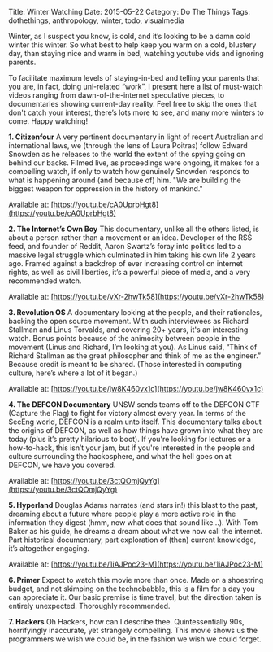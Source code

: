 Title: Winter Watching
Date: 2015-05-22
Category: Do The Things
Tags: dothethings, anthropology, winter, todo, visualmedia

Winter, as I suspect you know, is cold, and it’s looking to be a damn cold winter this winter. So what best to help keep you warm on a cold, blustery day, than staying nice and warm in bed, watching youtube vids and ignoring parents.

To facilitate maximum levels of staying-in-bed and telling your parents that you are, in fact, doing uni-related “work”, I present here a list of must-watch videos ranging from dawn-of-the-internet speculative pieces, to documentaries showing current-day reality. Feel free to skip the ones that don't catch your interest, there’s lots more to see, and many more winters to come. Happy watching!

**1. Citizenfour**
A very pertinent documentary in light of recent Australian and international laws, we (through the lens of Laura Poitras) follow Edward Snowden as he releases to the world the extent of the spying going on behind our backs. Filmed live, as proceedings were ongoing, it makes for a compelling watch, if only to watch how genuinely Snowden responds to what is happening around (and because of) him.  "We are building the biggest weapon for oppression in the history of mankind."

Available at: [https://youtu.be/cA0UprbHgt8](https://youtu.be/cA0UprbHgt8) 

**2. The Internet’s Own Boy**
This documentary, unlike all the others listed, is about a person rather than a movement or an idea. Developer of the RSS feed, and founder of Reddit, Aaron Swartz’s foray into politics led to a massive legal struggle which culminated in him taking his own life 2 years ago. Framed against a backdrop of ever increasing control on internet rights, as well as civil liberties, it’s a powerful piece of media, and a very recommended watch.

Available at: [https://youtu.be/vXr-2hwTk58](https://youtu.be/vXr-2hwTk58)

**3. Revolution OS**
A documentary looking at the people, and their rationales, backing the open source movement. With such interviewees as Richard Stallman and Linus Torvalds, and covering 20+ years, it's an interesting watch. Bonus points because of the animosity between people in the movement (Linus and Richard, I’m looking at you). As Linus said, “Think of Richard Stallman as the great philosopher and think of me as the engineer.” Because credit is meant to be shared. (Those interested in computing culture, here’s where a lot of it began.)

Available at: [https://youtu.be/jw8K460vx1c](https://youtu.be/jw8K460vx1c) 

**4. The DEFCON Documentary**
UNSW sends teams off to the DEFCON CTF (Capture the Flag) to fight for victory almost every year. In terms of the SecEng world, DEFCON is a realm unto itself. This documentary talks about the origins of DEFCON, as well as how things have grown into what they are today (plus it’s pretty hilarious to boot). If you're looking for lectures or a how-to-hack, this isn’t your jam, but if you're interested in the people and culture surrounding the hackosphere, and what the hell goes on at DEFCON, we have you covered.

Available at: [https://youtu.be/3ctQOmjQyYg](https://youtu.be/3ctQOmjQyYg)

**5. Hyperland**
Douglas Adams narrates (and stars in!) this blast to the past, dreaming about a future where people play a more active role in the information they digest (hmm, now what does that sound like…). With Tom Baker as his guide, he dreams a dream about what we now call the internet. Part historical documentary, part exploration of (then) current knowledge, it’s altogether engaging.

Available at: [https://youtu.be/1iAJPoc23-M](https://youtu.be/1iAJPoc23-M) 

**6. Primer**
Expect to watch this movie more than once. Made on a shoestring budget, and not skimping on the technobabble, this is a film for a day you can appreciate it. Our basic premise is time travel, but the direction taken is entirely unexpected. Thoroughly recommended.

**7. Hackers**
Oh Hackers, how can I describe thee. Quintessentially 90s, horrifyingly inaccurate, yet strangely compelling. This movie shows us the programmers we wish we could be, in the fashion we wish we could forget.


